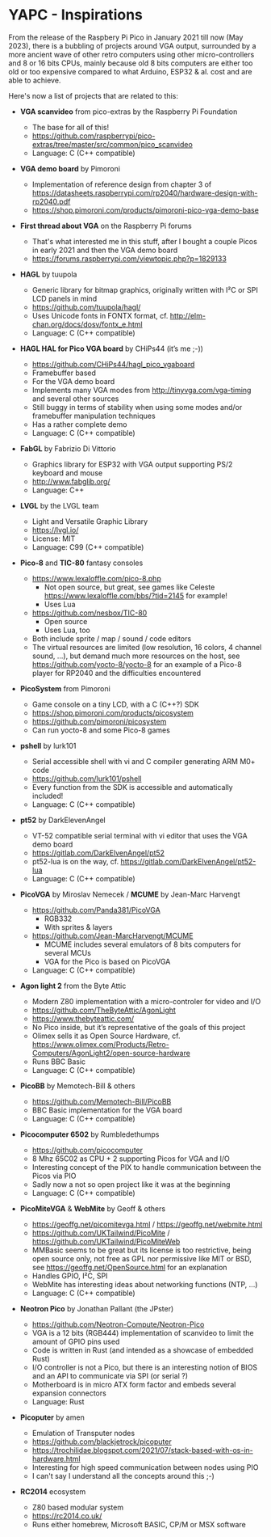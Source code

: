 # YAPC - Inspirations

From the release of the Raspbery Pi Pico in January 2021 till now (May 2023), there is a bubbling of projects around VGA output, surrounded by a more ancient wave of other retro computers using other micro-controllers and 8 or 16 bits CPUs, mainly because old 8 bits computers are either too old or too expensive compared to what Arduino, ESP32 & al. cost and are able to achieve.

Here's now a list of projects that are related to this:

- __VGA scanvideo__ from pico-extras by the Raspberry Pi Foundation
  - The base for all of this!
  - <https://github.com/raspberrypi/pico-extras/tree/master/src/common/pico_scanvideo>
  - Language: C (C++ compatible)

- __VGA demo board__ by Pimoroni
  - Implementation of reference design from chapter 3 of <https://datasheets.raspberrypi.com/rp2040/hardware-design-with-rp2040.pdf>
  - <https://shop.pimoroni.com/products/pimoroni-pico-vga-demo-base>

- __First thread about VGA__ on the Raspberry Pi forums
  - That's what interested me in this stuff, after I bought a couple Picos in early 2021 and then the VGA demo board
  - <https://forums.raspberrypi.com/viewtopic.php?p=1829133>

- __HAGL__ by tuupola
  - Generic library for bitmap graphics, originally written with I²C or SPI LCD panels in mind
  - <https://github.com/tuupola/hagl/>
  - Uses Unicode fonts in FONTX format, cf. <http://elm-chan.org/docs/dosv/fontx_e.html>
  - Language: C (C++ compatible)

- __HAGL HAL for Pico VGA board__ by CHiPs44 (it’s me ;-))
  - <https://github.com/CHiPs44/hagl_pico_vgaboard>
  - Framebuffer based
  - For the VGA demo board
  - Implements many VGA modes from <http://tinyvga.com/vga-timing> and several other sources
  - Still buggy in terms of stability when using some modes and/or framebuffer manipulation techniques
  - Has a rather complete demo
  - Language: C (C++ compatible)

- __FabGL__ by Fabrizio Di Vittorio
  - Graphics library for ESP32 with VGA output supporting PS/2 keyboard and mouse
  - <http://www.fabglib.org/>
  - Language: C++

- __LVGL__ by the LVGL team
  - Light and Versatile Graphic Library
  - <https://lvgl.io/>
  - License: MIT
  - Language: C99 (C++ compatible)

- __Pico-8__ and __TIC-80__ fantasy consoles
  - <https://www.lexaloffle.com/pico-8.php>
    - Not open source, but great, see games like Celeste <https://www.lexaloffle.com/bbs/?tid=2145> for example!
    - Uses Lua
  - <https://github.com/nesbox/TIC-80>
    - Open source
    - Uses Lua, too
  - Both include sprite / map / sound / code editors
  - The virtual resources are limited (low resolution, 16 colors, 4 channel sound, ...), but demand much more resources on the host, see <https://github.com/yocto-8/yocto-8> for an example of a Pico-8 player for RP2040 and the difficulties encountered

- __PicoSystem__ from Pimoroni
  - Game console on a tiny LCD, with a C (C++?) SDK
  - <https://shop.pimoroni.com/products/picosystem>
  - <https://github.com/pimoroni/picosystem>
  - Can run yocto-8 and some Pico-8 games

- __pshell__ by lurk101
  - Serial accessible shell with vi and C compiler generating ARM M0+ code
  - <https://github.com/lurk101/pshell>
  - Every function from the SDK is accessible and automatically included!
  - Language: C (C++ compatible)

- __pt52__ by DarkElevenAngel
  - VT-52 compatible serial terminal with vi editor that uses the VGA demo board
  - <https://gitlab.com/DarkElvenAngel/pt52>
  - pt52-lua is on the way, cf. <https://gitlab.com/DarkElvenAngel/pt52-lua>
  - Language: C (C++ compatible)

- __PicoVGA__ by Miroslav Nemecek / __MCUME__ by Jean-Marc Harvengt
  - <https://github.com/Panda381/PicoVGA>
    - RGB332
    - With sprites & layers
  - <https://github.com/Jean-MarcHarvengt/MCUME>
    - MCUME includes several emulators of 8 bits computers for several MCUs
    - VGA for the Pico is based on PicoVGA
  - Language: C (C++ compatible)

- __Agon light 2__ from the Byte Attic
  - Modern Z80 implementation with a micro-controler for video and I/O
  - <https://github.com/TheByteAttic/AgonLight>
  - <https://www.thebyteattic.com/>
  - No Pico inside, but it’s representative of the goals of this project
  - Olimex sells it as Open Source Hardware, cf. <https://www.olimex.com/Products/Retro-Computers/AgonLight2/open-source-hardware>
  - Runs BBC Basic
  - Language: C (C++ compatible)

- __PicoBB__ by Memotech-Bill & others
  - <https://github.com/Memotech-Bill/PicoBB>
  - BBC Basic implementation for the VGA board
  - Language: C (C++ compatible)

- __Picocomputer 6502__ by Rumbledethumps
  - <https://github.com/picocomputer>
  - 8 Mhz 65C02 as CPU + 2 supporting Picos for VGA and I/O
  - Interesting concept of the PIX to handle communication between the Picos via PIO
  - Sadly now a not so open project like it was at the beginning
  - Language: C (C++ compatible)

- __PicoMiteVGA__ & __WebMite__ by Geoff & others
  - <https://geoffg.net/picomitevga.html> / <https://geoffg.net/webmite.html>
  - <https://github.com/UKTailwind/PicoMite> / <https://github.com/UKTailwind/PicoMiteWeb>
  - MMBasic seems to be great but its license is too restrictive, being open source only, not free as GPL nor permissive like MIT or BSD, see <https://geoffg.net/OpenSource.html> for an explanation
  - Handles GPIO, I²C, SPI
  - WebMite has interesting ideas about networking functions (NTP, ...)
  - Language: C (C++ compatible)

- __Neotron Pico__ by Jonathan Pallant (the JPster)
  - <https://github.com/Neotron-Compute/Neotron-Pico>
  - VGA is a 12 bits (RGB444) implementation of scanvideo to limit the amount of GPIO pins used
  - Code is written in Rust (and intended as a showcase of embedded Rust)
  - I/O controller is not a Pico, but there is an interesting notion of BIOS and an API to communicate via SPI (or serial ?)
  - Motherboard is in micro ATX form factor and embeds several expansion connectors
  - Language: Rust

- __Picoputer__ by amen
  - Emulation of Transputer nodes
  - <https://github.com/blackjetrock/picoputer>
  - <https://trochilidae.blogspot.com/2021/07/stack-based-with-os-in-hardware.html>
  - Interesting for high speed communication between nodes using PIO
  - I can't say I understand all the concepts around this ;-)

- __RC2014__ ecosystem
  - Z80 based modular system
  - <https://rc2014.co.uk/>
  - Runs either homebrew, Microsoft BASIC, CP/M or MSX software
